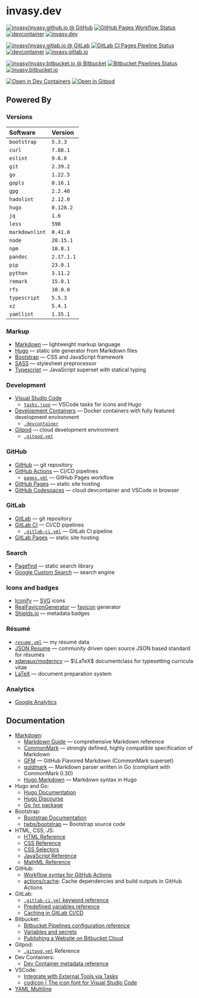 # invasy.dev

[![invasy/invasy.github.io @ GitHub][github-repo-badge]][github-repo]
[![GitHub Pages Workflow Status][github-wf-badge]][github-wf]
[![devcontainer][github-devcontainer-badge]][github-devcontainer]
[![invasy.dev][github-pages-badge]][github-pages]

[![invasy/invasy.gitlab.io @ GitLab][gitlab-repo-badge]][gitlab-repo]
[![GitLab CI Pages Pipeline Status][gitlab-ci-badge]][gitlab-ci]
[![devcontainer][gitlab-devcontainer-badge]][gitlab-devcontainer]
[![invasy.gitlab.io][gitlab-pages-badge]][gitlab-pages]

[![invasy/invasy.bitbucket.io @ Bitbucket][bitbucket-repo-badge]][bitbucket-repo]
[![Bitbucket Pipelines Status][bitbucket-pipelines-badge]][bitbucket-pipelines]
[![invasy.bitbucket.io][bitbucket-pages-badge]][bitbucket-pages]

[![Open in Dev Containers][devcontainers-badge]][devcontainers]
[![Open in Gitpod][gitpod-badge]][gitpod]

[github-repo]: https://github.com/invasy/invasy.github.io "invasy/invasy.github.io @ GitHub"
[github-repo-badge]: https://img.shields.io/badge/GitHub-invasy/invasy.github.io-blue?logo=github
[github-wf]: https://github.com/invasy/invasy.github.io/actions "GitHub Pages Workflow Status"
[github-wf-badge]: https://img.shields.io/github/actions/workflow/status/invasy/invasy.github.io/pages.yml?branch=master&logo=github&label=Build%20Pages "GitHub Pages Workflow Status"
[github-devcontainer]: https://github.com/invasy/invasy.github.io/pkgs/container/invasy.github.io "devcontainer"
[github-devcontainer-badge]: https://img.shields.io/badge/ghcr.io-Devcontainer-darkmagenta?logo=github
[github-pages]: https://invasy.dev/ "invasy.dev"
[github-pages-badge]: https://img.shields.io/badge/Visit-invasy.dev-800020

[gitlab-repo]: https://gitlab.com/invasy/invasy.gitlab.io "invasy/invasy.gitlab.io @ GitLab"
[gitlab-repo-badge]: https://img.shields.io/badge/GitLab-invasy/invasy.gitlab.io-blue?logo=gitlab
[gitlab-ci]: https://gitlab.com/invasy/invasy.gitlab.io/-/pipelines/latest "GitLab CI Pages Pipeline Status"
[gitlab-ci-badge]: https://img.shields.io/gitlab/pipeline-status/invasy/invasy.gitlab.io?branch=master&logo=gitlab&label=Build%20Pages "GitLab CI Pages Pipeline Status"
[gitlab-devcontainer]: https://gitlab.com/invasy/invasy.gitlab.io/container_registry "devcontainer"
[gitlab-devcontainer-badge]: https://img.shields.io/badge/registry-Devcontainer-darkmagenta?logo=gitlab
[gitlab-pages]: https://invasy.gitlab.io/ "invasy.gitlab.io"
[gitlab-pages-badge]: https://img.shields.io/badge/Visit-invasy.gitlab.io-800020

[bitbucket-repo]: https://bitbucket.org/invasy/invasy.bitbucket.io/ "invasy/invasy.dev @ Bitbucket"
[bitbucket-repo-badge]: https://img.shields.io/badge/Bitbucket-invasy/invasy.bitbucket.io-blue?logo=bitbucket
[bitbucket-pipelines]: https://bitbucket.org/invasy/invasy.bitbucket.io/pipelines "Bitbucket Pipelines Status"
[bitbucket-pipelines-badge]: https://img.shields.io/bitbucket/pipelines/invasy/invasy.bitbucket.io/master?logo=bitbucket&label=Build%20Pages "Bitbucket Pipelines Status"
[bitbucket-pages]: https://invasy.bitbucket.io/ "invasy.bitbucket.io"
[bitbucket-pages-badge]: https://img.shields.io/badge/Visit-invasy.bitbucket.io-800020

[devcontainers]: https://vscode.dev/redirect?url=vscode://ms-vscode-remote.remote-containers/cloneInVolume?url=https://github.com/invasy/invasy.github.io "Open in Dev Containers"
[devcontainers-badge]: https://img.shields.io/badge/Dev%20Containers-open-blue?logo=visualstudiocode "Open in Dev Containers"

[gitpod]: https://gitpod.io/#https://github.com/invasy/invasy.github.io "Open in Gitpod"
[gitpod-badge]: https://img.shields.io/badge/Gitpod-open-blue?logo=gitpod "Open in Gitpod"

## Powered By

### Versions

| Software       | Version      |
|:---------------|:-------------|
| `bootstrap`    | `5.3.3`      |
| `curl`         | `7.88.1`     |
| `eslint`       | `9.6.0`      |
| `git`          | `2.39.2`     |
| `go`           | `1.22.5`     |
| `gopls`        | `0.16.1`     |
| `gpg`          | `2.2.40`     |
| `hadolint`     | `2.12.0`     |
| `hugo`         | `0.128.2`    |
| `jq`           | `1.6`        |
| `less`         | `590`        |
| `markdownlint` | `0.41.0`     |
| `node`         | `20.15.1`    |
| `npm`          | `10.8.1`     |
| `pandoc`       | `2.17.1.1`   |
| `pip`          | `23.0.1`     |
| `python`       | `3.11.2`     |
| `remark`       | `15.0.1`     |
| `rfs`          | `10.0.0`     |
| `typescript`   | `5.5.3`      |
| `xz`           | `5.4.1`      |
| `yamllint`     | `1.35.1`     |

### Markup

- [Markdown] — lightweight markup language
- [Hugo](https://gohugo.io/ "Hugo") — static site generator from Markdown files
- [Bootstrap](https://getbootstrap.com/ "Bootstrap") — CSS and JavaScript framework
- [SASS](https://sass-lang.com/ "SASS") — stylesheet preprocessor
- [Typescript](https://www.typescriptlang.org/ "Typescript") — JavaScript superset with statical typing

### Development
- [Visual Studio Code](https://code.visualstudio.com/ "Visual Studio Code")
  - [`tasks.json`](.vscode/tasks.json) — VSCode tasks for icons and Hugo
- [Development Containers](https://containers.dev/ "Development Containers") — Docker containers with fully featured development environment
  - [`.devcontainer`](.devcontainer)
- [Gitpod](https://www.gitpod.io/ "Gitpod") — cloud development environment
  - [`.gitpod.yml`](.gitpod.yml)

### GitHub
- [GitHub](https://github.com/ "GitHub") — git repository
- [GitHub Actions](https://github.com/features/actions "GitHub Actions") — CI/CD pipelines
  - [`pages.yml`](.github/workflows/pages.yml "GitHub Pages Workflow") — GitHub Pages workflow
- [GitHub Pages](https://pages.github.com/ "GitHub Pages") — static site hosting
- [GitHub Codespaces](https://github.com/features/codespaces "GitHub Codespaces") — cloud devcontainer and VSCode in browser

### GitLab
- [GitLab](https://gitlab.com/ "GitLab") — git repository
- [GitLab CI](https://docs.gitlab.com/ee/ci/ "GitLab CI/CD") — CI/CD pipelines
  - [`.gitlab-ci.yml`](.gitlab-ci.yml "GitLab CI") — GitLab CI pipeline
- [GitLab Pages](https://docs.gitlab.com/ee/user/project/pages/ "GitLab Pages") — static site hosting

### Search
- [Pagefind](https://pagefind.app/ "Pagefind") — static search library
- [Google Custom Search](https://programmablesearchengine.google.com/ "Programmable Search Engine") — search engine

### Icons and badges
- [Iconify](https://icon-sets.iconify.design/ "Iconify") — [SVG] icons
- [RealFaviconGenerator](https://realfavicongenerator.net/ "RealFaviconGenerator") — [favicon] generator
- [Shields.io](https://shields.io/ "Shields.io") — metadata badges

### Résumé
- [`resume.yml`](data/resume.yml "resume.yml") — my résumé data
- [JSON Resume](https://jsonresume.org/) — community driven open source JSON based standard for résumés
- [xdanaux/moderncv](https://github.com/xdanaux/moderncv "xdanaux/moderncv — GitHub") — $\LaTeX$ documentclass for typesetting curricula vitae
- [LaTeX] — document preparation system

### Analytics
- [Google Analytics](https://analytics.google.com/analytics/web/)

[SVG]: https://en.wikipedia.org/wiki/SVG "SVG — Wikipedia"
[favicon]: https://en.wikipedia.org/wiki/Favicon "Favicon — Wikipedia"
[LaTeX]: https://www.latex-project.org/ "LaTeX"

## Documentation
- [Markdown]:
  - [Markdown Guide](https://www.markdownguide.org/ "Markdown Guide") — comprehensive Markdown reference
  - [CommonMark](https://commonmark.org/ "CommonMark") — strongly defined, highly compatible specification of Markdown
  - [GFM](https://github.github.com/gfm/ "GitHub Flavored Markdown") — GitHub Flavored Markdown (CommonMark superset)
  - [goldmark](https://github.com/yuin/goldmark/ "goldmark") — Markdown parser written in Go (compliant with CommonMark 0.30)
  - [Hugo Markdown](https://www.markdownguide.org/tools/hugo/ "Hugo Markdown") — Markdown syntax in Hugo
- Hugo and Go:
  - [Hugo Documentation](https://gohugo.io/documentation/ "Hugo Documentation")
  - [Hugo Discourse](https://discourse.gohugo.io/ "Hugo Discourse")
  - [Go `fmt` package](https://pkg.go.dev/fmt "Go fmt package")
- Bootstrap:
  - [Bootstrap Documentation](https://getbootstrap.com/docs/5.3/getting-started/introduction/ "Bootstrap Documentation")
  - [twbs/bootstrap](https://github.com/twbs/bootstrap "twbs/bootstrap — GitHub") — Bootstrap source code
- HTML, CSS, JS:
  - [HTML Reference](https://developer.mozilla.org/en-US/docs/Web/HTML "HTML Reference — MDN")
  - [CSS Reference](https://developer.mozilla.org/en-US/docs/Web/CSS "CSS Reference — MDN")
  - [CSS Selectors](https://www.w3schools.com/cssref/css_selectors.php "CSS Selectors")
  - [JavaScript Reference](https://developer.mozilla.org/en-US/docs/Web/JavaScript "JavaScript Reference — MDN")
  - [MathML Reference](https://developer.mozilla.org/en-US/docs/Web/MathML "MathML Reference — MDN")
- GitHub:
  - [Workflow syntax for GitHub Actions](https://docs.github.com/en/actions/using-workflows/workflow-syntax-for-github-actions "Workflow syntax for GitHub Actions")
  - [actions/cache](https://github.com/actions/cache "actions/cache — GitHub"): Cache dependencies and build outputs in GitHub Actions
- GitLab:
  - [`.gitlab-ci.yml` keyword reference](https://docs.gitlab.com/ee/ci/yaml/ ".gitlab-ci.yml keyword reference")
  - [Predefined variables reference](https://docs.gitlab.com/ee/ci/variables/predefined_variables.html "Predefined variables reference")
  - [Caching in GitLab CI/CD](https://docs.gitlab.com/ee/ci/caching/ "Caching in GitLab CI/CD")
- Bitbucket:
  - [Bitbucket Pipelines configuration reference](https://support.atlassian.com/bitbucket-cloud/docs/bitbucket-pipelines-configuration-reference/ "Bitbucket Pipelines configuration reference")
  - [Variables and secrets](https://support.atlassian.com/bitbucket-cloud/docs/variables-and-secrets/)
  - [Publishing a Website on Bitbucket Cloud](https://support.atlassian.com/bitbucket-cloud/docs/publishing-a-website-on-bitbucket-cloud/ "Publishing a Website on Bitbucket Cloud")
- Gitpod:
  - [`.gitpod.yml`](https://www.gitpod.io/docs/references/gitpod-yml ".gitpod.yml") Reference
- Dev Containers:
  - [Dev Container metadata reference](https://containers.dev/implementors/json_reference/ "Dev Container metadata reference")
- VSCode:
  - [Integrate with External Tools via Tasks](https://code.visualstudio.com/docs/editor/tasks "Integrate with External Tools via Tasks")
  - [codicon | The icon font for Visual Studio Code](https://microsoft.github.io/vscode-codicons/dist/codicon.html "codicon | The icon font for Visual Studio Code")
- [YAML Multiline](https://yaml-multiline.info/ "YAML Multiline")

[Markdown]: https://daringfireball.net/projects/markdown/syntax "Markdown"

